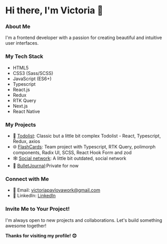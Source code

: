 # Hi there, I'm Victoria 👋

### About Me
I'm a frontend developer with a passion for creating beautiful and intuitive user interfaces.

### My Tech Stack
- HTML5
- CSS3 (Sass/SCSS)
- JavaScript (ES6+)
- Typescript
- React.js
- Redux
- RTK Query
- Next.js
- React Native

### My Projects
- 🚀 [Todolist](https://github.com/LovaVikasso/Todolist): Classic but a little bit complex Todolist - React, Typescript, Redux, axios
- 🌐 [FlashCards](https://github.com/LovaVikasso/Todolist): Team project with Typescript, RTK Query, polimorph components, Radix UI, SCSS, React Hook Form and zod
- 🕸 [Social network](https://github.com/LovaVikasso/samuray-way-main): A little bit outdated, social network
- 📓 [BulletJournal](https://github.com/LovaVikasso/bulletJournal):Private for now

### Connect with Me
- 📧 Email: victoriapavlovawork@gmail.com
- 💼 LinkedIn: [LinkedIn](https://www.linkedin.com/in/lovavikasso/)

### Invite Me to Your Project!
I'm always open to new projects and collaborations. Let's build something awesome together!

<!-- Closing Section -->
**Thanks for visiting my profile! 😊**
